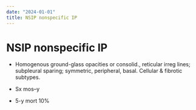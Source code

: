 ```yaml
---
date: "2024-01-01"
title: NSIP nonspecific IP
---
```


# NSIP nonspecific IP

* Homogenous ground-glass opacities or consolid., reticular irreg lines; subpleural sparing; symmetric, peripheral, basal. Cellular & fibrotic subtypes.

* Sx mos–y

* 5-y mort 10%
